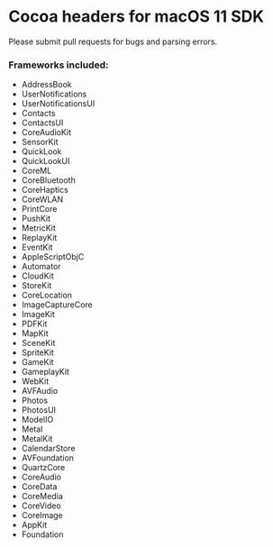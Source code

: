# Cocoa headers for macOS 11 SDK

Please submit pull requests for bugs and parsing errors.

### Frameworks included:

* AddressBook
* UserNotifications
* UserNotificationsUI
* Contacts
* ContactsUI
* CoreAudioKit
* SensorKit
* QuickLook
* QuickLookUI
* CoreML
* CoreBluetooth
* CoreHaptics
* CoreWLAN
* PrintCore
* PushKit
* MetricKit
* ReplayKit
* EventKit
* AppleScriptObjC
* Automator
* CloudKit
* StoreKit
* CoreLocation
* ImageCaptureCore
* ImageKit
* PDFKit
* MapKit
* SceneKit
* SpriteKit
* GameKit
* GameplayKit
* WebKit
* AVFAudio
* Photos
* PhotosUI
* ModelIO
* Metal
* MetalKit
* CalendarStore
* AVFoundation
* QuartzCore
* CoreAudio
* CoreData
* CoreMedia
* CoreVideo
* CoreImage
* AppKit
* Foundation